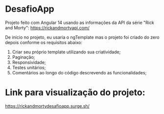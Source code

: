 # DesafioApp

Projeto feito com Angular 14 usando as informações da API da série "Rick and Morty": https://rickandmortyapi.com/

De início no projeto, eu usaria o ngTemplate mas o projeto foi criado do zero depois conforme os requisitos abaixo:

1. Criar seu próprio template utilizando sua criatividade;
2. Paginação;
3. Responsividade;
4. Testes unitários;
5. Comentários ao longo do código descrevendo as funcionalidades;

# Link para visualização do projeto:

https://rickandmortydesafioapp.surge.sh/
